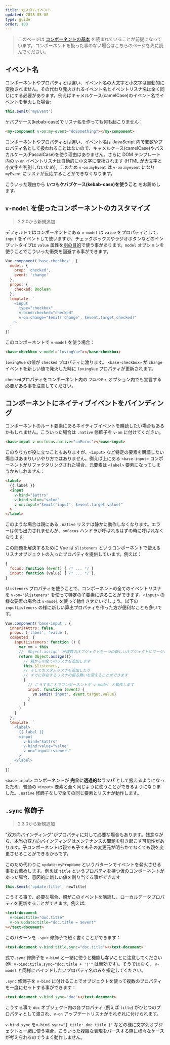 ```yaml
---
title: カスタムイベント
updated: 2018-05-08
type: guide
order: 103
---
```


> このページは [コンポーネントの基本](components.html) を読まれていることが前提になっています。コンポーネントを扱った事のない場合はこちらのページを先に読んでください。

## イベント名

コンポーネントやプロパティとは違い、イベント名の大文字と小文字は自動的に変換されません。その代わり発火されるイベント名とイベントリスナ名は全く同じにする必要があります。例えばキャメルケース(camelCase)のイベント名でイベントを発火した場合:

```js
this.$emit('myEvent')
```

ケバブケース(kebab-case)でリスナ名を作っても何も起こりません：

```html
<my-component v-on:my-event="doSomething"></my-component>
```

コンポーネントやプロパティとは違い、イベント名は JavaScript 内で変数やプロパティ名として扱われることはないので、キャメルケース(camelCase)やパスカルケース(PascalCase)を使う理由はありません。さらに DOM テンプレート内の `v-on` イベントリスナは自動的に小文字に変換されます (HTML が大文字と小文字を判別しないため)。このため `v-on:myEvent` は `v-on:myevent` になり `myEvent` にリスナが反応することができなくなります。

こういった理由から **いつもケバブケース(kebab-case)を使うこと** をお薦めします。

## `v-model` を使ったコンポーネントのカスタマイズ

> 2.2.0から新規追加

デフォルトではコンポーネントにある `v-model` は `value` をプロパティとして、`input` をイベントして使いますが、チェックボックスやラジオボタンなどのインプットタイプは `value` 属性を[別の目的](
https://developer.mozilla.org/ja/docs/Web/HTML/Element/input/checkbox#Value)で使う事があります。`model` オプションを使うことでこういった衝突を回避する事ができます。

```js
Vue.component('base-checkbox', {
  model: {
    prop: 'checked',
    event: 'change'
  },
  props: {
    checked: Boolean
  },
  template: `
    <input
      type="checkbox"
      v-bind:checked="checked"
      v-on:change="$emit('change', $event.target.checked)"
    >
  `
})
```

このコンポーネントで `v-model` を使う場合：

```html
<base-checkbox v-model="lovingVue"></base-checkbox>
```

`lovingVue` の値が `checked` プロパティに渡ります。 `<base-checkbox>` が `change` イベントを新しい値で発火した時に `lovingVue` プロパティが更新されます。

<p class="tip"><code>checked</code>プロパティをコンポーネント内の <code>プロパティ</code> オプション内でも宣言する必要がある事を注意してください。</p>

## コンポーネントにネイティブイベントをバインディング

コンポーネントのルート要素にあるネイティブイベントを購読したい場合もあるかもしれません。こういった場合は `.native` 修飾子を `v-on` に付けてください。

```html
<base-input v-on:focus.native="onFocus"></base-input>
```

このやり方が役に立つこともありますが、`<input>` など特定の要素を購読したい場合はあまりいいやり方ではありません。例えば上にある `<base-input>` コンポーネントがリファクタリングされた場合、元要素は `<label>` 要素になってしまうかもしれません：

```html
<label>
  {{ label }}
  <input
    v-bind="$attrs"
    v-bind:value="value"
    v-on:input="$emit('input', $event.target.value)"
  >
</label>
```

このような場合は親にある `.native` リスナは静かに動作しなくなります。エラーは何も出力されませんが、`onFocus` ハンドラが呼ばれるはずの時に呼ばれなくなります。

この問題を解決するために Vue は `$listeners` というコンポーネントで使えるリスナオブジェクトの入ったプロパティを提供しています。例えば：

```js
{
  focus: function (event) { /* ... */ }
  input: function (value) { /* ... */ },
}
```

`$listeners` プロパティを使うことで、コンポーネントの全てのイベントリスナを `v-on="$listeners"` を使って特定の子要素に送ることができます、`<input>` の様な要素の場合は `v-model` を使って動作させたいでしょう。以下の `inputListeners` の様に新しい算出プロパティを作った方が便利なことも多いです。

```js
Vue.component('base-input', {
  inheritAttrs: false,
  props: ['label', 'value'],
  computed: {
    inputListeners: function () {
      var vm = this
      // `Object.assign` が複数のオブジェクトを一つの新しいオブジェクトにマージします
      return Object.assign({},
        // 親からの全てのリスナを追加します
        this.$listeners,
        // そしてカスタムリスナを追加したり
        // すでに存在するリスナの振る舞いを変えることができます
        {
          // こうすることでコンポーネントが v-model と動作します
          input: function (event) {
            vm.$emit('input', event.target.value)
          }
        }
      )
    }
  },
  template: `
    <label>
      {{ label }}
      <input
        v-bind="$attrs"
        v-bind:value="value"
        v-on="inputListeners"
      >
    </label>
  `
})
```

`<base-input>` コンポーネントが **完全に透過的なラッパ** として扱えるようになったため、普通の `<input>` 要素と全く同じように使うことができるようになりました。`.native` 修飾子なしで全ての同じ要素とリスナが動作します。

## `.sync` 修飾子

> 2.3.0から新規追加

"双方向バインディング"がプロパティに対して必要な場合もあります。残念ながら、本当の双方向バインディングはメンテナンスの問題を引き起こす可能性があります。子コンポーネントは親でも子でもその変更元が明らかでなくても親を変更させることができるからです。

このため代わりに `update:myPropName` というパターンでイベントを発火させる事をお薦めします。例えば `title` というプロパティを持つ仮のコンポーネントがあった場合、意図的に新しい値を割り当てる事ができます

```js
this.$emit('update:title', newTitle)
```

こうする事で、必要な場合、親がこのイベントを購読し、ローカルデータプロパティを更新することができます。例えば:

```html
<text-document
  v-bind:title="doc.title"
  v-on:update:title="doc.title = $event"
></text-document>
```

このパターンを `.sync` 修飾子で短く書くことができます：

```html
<text-document v-bind:title.sync="doc.title"></text-document>
```

<p class="tip">式で<code>.sync</code> 修飾子を <code>v-bind</code> と一緒に使うと機能<strong>しない</strong>ことに注意してください (例: <code>v-bind:title.sync="doc.title + '!'"</code> は無効です)。そうではなく、 <code>v-model</code> と同様にバインドしたいプロパティ名のみを指定してください。</p>

`.sync` 修飾子を `v-bind` に付けることでオブジェクトを使って複数のプロパティを一度にセットする事ができます：

```html
<text-document v-bind.sync="doc"></text-document>
```

こうする事で `doc` オブジェクト内の各プロパティ (例えば `title`) がひとつのプロパティとして渡され、`v-on` アップデートリスナがそれぞれに付けられます。

<p class="tip"><code>v-bind.sync</code> を<code>v-bind.sync="{ title: doc.title }"</code> などの様に文字列オブジェクトと一緒に使う場合、こういった複雑な表現をパースする際に様々なケースが考えられるのでうまく動作しません。</p>

